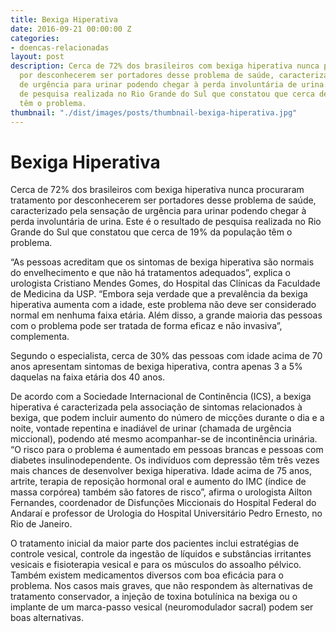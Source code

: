 ```yaml
---
title: Bexiga Hiperativa
date: 2016-09-21 00:00:00 Z
categories:
- doencas-relacionadas
layout: post
description: Cerca de 72% dos brasileiros com bexiga hiperativa nunca procuraram tratamento
  por desconhecerem ser portadores desse problema de saúde, caracterizado pela sensação
  de urgência para urinar podendo chegar à perda involuntária de urina. Este é o resultado
  de pesquisa realizada no Rio Grande do Sul que constatou que cerca de 19% da população
  têm o problema.
thumbnail: "./dist/images/posts/thumbnail-bexiga-hiperativa.jpg"
---
```


# Bexiga Hiperativa 

Cerca de 72% dos brasileiros com bexiga hiperativa nunca procuraram tratamento por desconhecerem ser portadores desse problema de saúde, caracterizado pela sensação de urgência para urinar podendo chegar à perda involuntária de urina. Este é o resultado de pesquisa realizada no Rio Grande do Sul que constatou que cerca de 19% da população têm o problema.

“As pessoas acreditam que os sintomas de bexiga hiperativa são normais do envelhecimento e que não há tratamentos adequados”, explica o urologista Cristiano Mendes Gomes, do Hospital das Clínicas da Faculdade de Medicina da USP. “Embora seja verdade que a prevalência da bexiga hiperativa aumenta com a idade, este problema não deve ser considerado normal em nenhuma faixa etária. Além disso, a grande maioria das pessoas com o problema pode ser tratada de forma eficaz e não invasiva”, complementa.

Segundo o especialista, cerca de 30% das pessoas com idade acima de 70 anos apresentam sintomas de bexiga hiperativa, contra apenas 3 a 5% daquelas na faixa etária dos 40 anos.

De acordo com a Sociedade Internacional de Continência (ICS), a bexiga hiperativa é caracterizada pela associação de sintomas relacionados à bexiga, que podem incluir aumento do número de micções durante o dia e a noite, vontade repentina e inadiável de urinar (chamada de urgência miccional), podendo até mesmo acompanhar-se de incontinência urinária.
“O risco para o problema é aumentado em pessoas brancas e pessoas com diabetes insulinodependente. Os indivíduos com depressão têm três vezes mais chances de desenvolver bexiga hiperativa. Idade acima de 75 anos, artrite, terapia de reposição hormonal oral e aumento do IMC (índice de massa corpórea) também são fatores de risco”, afirma o urologista Ailton Fernandes, coordenador de Disfunções Miccionais do Hospital Federal do Andaraí e professor de Urologia do Hospital Universitário Pedro Ernesto, no Rio de Janeiro.

O tratamento inicial da maior parte dos pacientes inclui estratégias de controle vesical, controle da ingestão de líquidos e substâncias irritantes vesicais e fisioterapia vesical e para os músculos do assoalho pélvico. Também existem medicamentos diversos com boa eficácia para o problema. Nos casos mais graves, que não respondem às alternativas de tratamento conservador, a injeção de toxina botulínica na bexiga ou o implante de um marca-passo vesical (neuromodulador sacral) podem ser boas alternativas.
